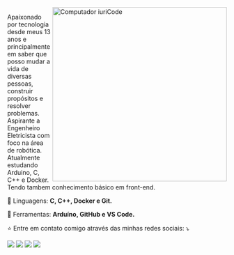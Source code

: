 <img src="https://raw.githubusercontent.com/MicaelliMedeiros/micaellimedeiros/master/image/computer-illustration.png" min-width="400px" max-width="400px" width="400px" align="right" alt="Computador iuriCode">

<p align="left"> 
  Apaixonado por tecnologia desde meus 13 anos e principalmente em saber que posso mudar a vida de diversas pessoas, construir propósitos e resolver problemas.
  Aspirante a Engenheiro Eletricista com foco na área de robótica.
  Atualmente estudando Arduino, C, C++ e Docker. Tendo tambem conhecimento básico em front-end.
</p>

<p align="left">
  🚀 Linguagens: <strong> C, C++, Docker e Git.</strong>
</p>

<p align="left">
  💼 Ferramentas: <strong>Arduíno, GitHub e VS Code.</strong>
</p>

<p align="left">
  ⭐ Entre em contato comigo através das minhas redes sociais: ⤵️
</p>

<p align="left">
  <a href="mailto:lucascosfer26@gmail.com" alt="Gmail">
  <img src="https://img.shields.io/badge/-Gmail-FF0000?style=flat-square&labelColor=FF0000&logo=gmail&logoColor=white&link=mailto:lucascosfer26@gmail.com" /></a>

  <a href="//www.linkedin.com/in/lucascostafernandes" alt="Linkedin">
  <img src="https://img.shields.io/badge/-Linkedin-0e76a8?style=flat-square&logo=Linkedin&logoColor=white&link=https://www.linkedin.com/in/lucascostafernandes" /></a>

  <a href="//wa.me/5583999159069?text=Ol%C3%A1%2C+vim+atr%C3%A1v%C3%A9s+do+GitHub%21" alt="WhatsApp">
  <img src="https://img.shields.io/badge/-WhatsApp-25d366?style=flat-square&labelColor=25d366&logo=whatsapp&logoColor=white&link=//wa.me/5583999159069?text=Ol%C3%A1%2C+vim+atr%C3%A1v%C3%A9s+do+GitHub%21"></a>

  <a href="//www.instagram.com/lucasc0s" alt="Instagram">
  <img src="https://img.shields.io/badge/-Instagram-DF0174?style=flat-square&labelColor=DF0174&logo=instagram&logoColor=white&link=//www.instagram.com/lucasc0s"></a>
</p>  
